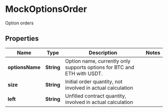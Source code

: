 
# MockOptionsOrder

Option orders

## Properties

Name | Type | Description | Notes
------------ | ------------- | ------------- | -------------
**optionsName** | **String** | Option name, currently only supports options for BTC and ETH with USDT. | 
**size** | **String** | Initial order quantity, not involved in actual calculation | 
**left** | **String** | Unfilled contract quantity, involved in actual calculation | 

